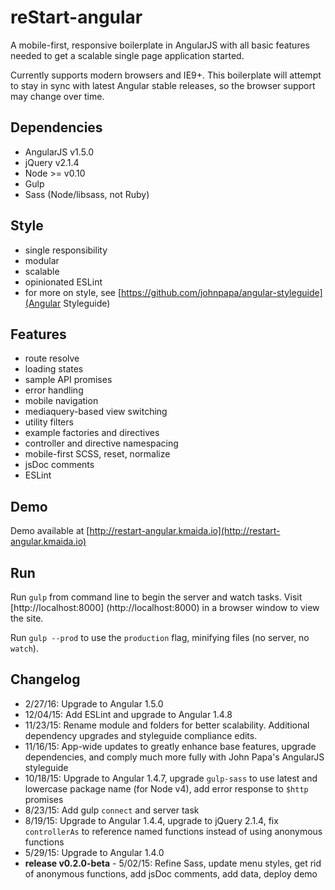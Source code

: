 reStart-angular
==========

A mobile-first, responsive boilerplate in AngularJS with all basic features needed to get a scalable single page application started.

Currently supports modern browsers and IE9+. This boilerplate will attempt to stay in sync with latest Angular stable 
releases, so the browser support may change over time.

## Dependencies
 
* AngularJS v1.5.0
* jQuery v2.1.4
* Node >= v0.10 
* Gulp 
* Sass (Node/libsass, not Ruby)

## Style

* single responsibility 
* modular 
* scalable
* opinionated ESLint
* for more on style, see [https://github.com/johnpapa/angular-styleguide](Angular Styleguide)

## Features

* route resolve
* loading states
* sample API promises
* error handling
* mobile navigation
* mediaquery-based view switching
* utility filters
* example factories and directives 
* controller and directive namespacing
* mobile-first SCSS, reset, normalize
* jsDoc comments
* ESLint

## Demo

Demo available at [http://restart-angular.kmaida.io](http://restart-angular.kmaida.io)

## Run

Run `gulp` from command line to begin the server and watch tasks. Visit [http://localhost:8000]
(http://localhost:8000) in a browser window to view the site.

Run `gulp --prod` to use the `production` flag, minifying files (no server, no `watch`).

## Changelog

* 2/27/16: Upgrade to Angular 1.5.0
* 12/04/15: Add ESLint and upgrade to Angular 1.4.8
* 11/23/15: Rename module and folders for better scalability. Additional dependency upgrades and styleguide compliance edits.
* 11/16/15: App-wide updates to greatly enhance base features, upgrade dependencies, and comply much more fully with John Papa's AngularJS styleguide
* 10/18/15: Upgrade to Angular 1.4.7, upgrade `gulp-sass` to use latest and lowercase package name (for Node v4), add
 error response to `$http` promises
* 8/23/15: Add gulp `connect` and server task
* 8/19/15: Upgrade to Angular 1.4.4, upgrade to jQuery 2.1.4, fix `controllerAs` to reference named functions instead of using anonymous functions
* 5/29/15: Upgrade to Angular 1.4.0
* **release v0.2.0-beta** - 5/02/15: Refine Sass, update menu styles, get rid of anonymous functions, add jsDoc 
comments, add data, deploy demo
